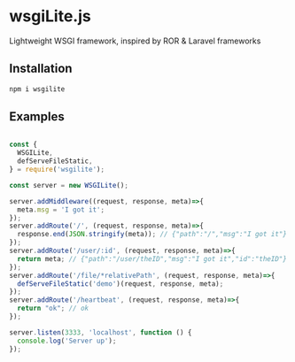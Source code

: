 # wsgiLite.js
Lightweight WSGI framework, inspired by ROR &amp; Laravel frameworks

## Installation

```bash
npm i wsgilite
```

## Examples

```javascript

const {
  WSGILite,
  defServeFileStatic,
} = require('wsgilite');

const server = new WSGILite();

server.addMiddleware((request, response, meta)=>{
  meta.msg = 'I got it';
});
server.addRoute('/', (request, response, meta)=>{
  response.end(JSON.stringify(meta)); // {"path":"/","msg":"I got it"}
});
server.addRoute('/user/:id', (request, response, meta)=>{
  return meta; // {"path":"/user/theID","msg":"I got it","id":"theID"}
});
server.addRoute('/file/*relativePath', (request, response, meta)=>{
  defServeFileStatic('demo')(request, response, meta);
});
server.addRoute('/heartbeat', (request, response, meta)=>{
  return "ok"; // ok
});

server.listen(3333, 'localhost', function () {
  console.log('Server up');
});

```
